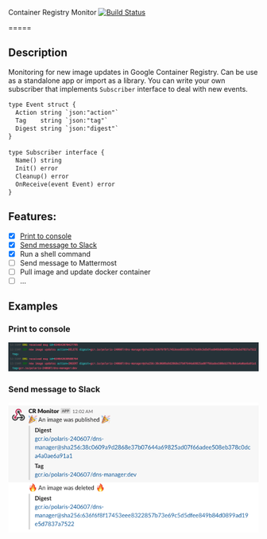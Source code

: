 Container Registry Monitor
[![Build Status](https://travis-ci.org/psucodervn/crmon.svg?branch=master)](https://travis-ci.org/psucodervn/crmon)

=====

## Description

Monitoring for new image updates in Google Container Registry.
Can be use as a standalone app or import as a library.
You can write your own subscriber that implements `Subscriber` interface to deal with new events.

```golang
type Event struct {
  Action string `json:"action"`
  Tag    string `json:"tag"`
  Digest string `json:"digest"`
}

type Subscriber interface {
  Name() string
  Init() error
  Cleanup() error
  OnReceive(event Event) error
}
```

## Features:
  - [x] [Print to console](#print-to-console)
  - [x] [Send message to Slack](#send-message-to-slack)
  - [x] Run a shell command
  - [ ] Send message to Mattermost
  - [ ] Pull image and update docker container
  - [ ] ...

## Examples

### Print to console
![Print to console](/docs/console.png)

### Send message to Slack
![Send message to Slack](/docs/slack.png)
